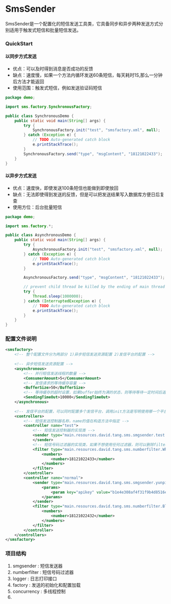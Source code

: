 # SmsSender

SmsSender是一个配置化的短信发送工具类，它具备同步和异步两种发送方式分别适用于触发式短信和批量短信发送。

### QuickStart

#### 以同步方式发送
- 优点：可以及时得到消息是否成功的反馈
- 缺点：速度慢，如果一个方法内循环发送60条短信，每天耗时1S,那么一分钟后方法才能返回
- 使用范围：触发式短信，例如发送验证码短信
```java
package demo;

import sms.factory.SynchronousFactory;

public class SynchronousDemo {
    public static void main(String[] args) {
        try {
        	SynchronousFactory.init("test", "smsfactory.xml", null);
        } catch (Exception e) {
            // TODO Auto-generated catch block
            e.printStackTrace();
        }
        SynchronousFactory.send("type", "msgContent", "18121022433");
    }
}
```

#### 以异步方式发送
- 优点：速度快，即使发送100条短信也能做到即使放回
- 缺点：无法即使得到发送的反馈，但是可以把发送结果写入数据库方便日后复查
- 使用方位：后台批量短信
```java
package demo;

import sms.factory.*;

public class AsynchronousDemo {
    public static void main(String[] args) {
        try {
            AsynchronousFactory.init("test", "smsfactory.xml", null);
        } catch (Exception e) {
            // TODO Auto-generated catch block
            e.printStackTrace();
        }

        AsynchronousFactory.send("type", "msgContent", "18121022433");

        // prevent child thread be killed by the ending of main thread
        try {
            Thread.sleep(1000000);
        } catch (InterruptedException e) {
            // TODO Auto-generated catch block
            e.printStackTrace();
        }
    }
}
```
### 配置文件说明
```xml
<smsfactory>
	<!-- 整个配置文件分为两部分 1)异步短信发送资源配置 2)发信平台的配置 -->
	
    <!-- 异步短信发送资源配置 -->
    <asynchronous>
        <!-- 并行短信发送线程的数量 -->
        <ComsumerAmount>5</ComsumerAmount>
        <!-- 发信请求的等待缓存容量 -->
        <BufferSize>50</BufferSize>
        <!-- 等待缓存的超时设置，如果buffer始终为满的状态，则等待等待一定时间后返回错误消息 -->
        <SendingTimeOut>10000</SendingTimeOut>
    </asynchronous>
    
	<!-- 发信平台的配置，可以同时配置多个发信平台，调用init方法是写明使用哪一个平台 -->
	<controllers>
	    <!-- 短信发送控制器名称，name的值在构造方法中指定 -->
		<controller name="test">
			<!-- 短信发送控制器的实现类 -->
			<sender type="main.resources.david.tang.sms.smgsender.test.TestSender">	
			</sender>
			<!-- 短信号码过滤器的实现类，如果不想使用任何过滤器，则可以删除filter节点 -->
			<filter type="main.resources.david.tang.sms.numberfilter.WhiteListFilter">
				<numbers>
					<number>18121022433</number>
				</numbers>
			</filter>
		</controller>
		<controller name="normal">
			<sender type="main.resources.david.tang.sms.smgsender.yunpian.YunPianSmsHandlerImpl">
				<params>
					<param key="apikey" value="b1e4e308af4f31f9b4d8516ef12da1e9"/>
				</params>
			</sender>
			<filter type="main.resources.david.tang.sms.numberfilter.BlackListFilter">
				<numbers>
					<number>18121022432</number>
				</numbers>
			</filter>
		</controller>
	</controllers>
</smsfactory>
```
### 项目结构
1. smgsender : 短信发送器
2. numberfilter : 短信号码过滤器
3. logger : 日志打印接口
4. factory : 发送的初始化和配置加载
5. concurrency : 多线程控制
6.
